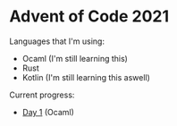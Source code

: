 # Advent of Code 2021

Languages that I'm using:

- Ocaml (I'm still learning this)
- Rust
- Kotlin (I'm still learning this aswell)

Current progress:

- [Day 1](ocaml/day1/) (Ocaml)
